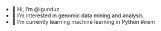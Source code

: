 - 👋 Hi, I’m @igunduz
- 👀 I’m interested in genomic data mining and analysis.
- 🌱 I’m currently learning machine learning in Python
#irem

